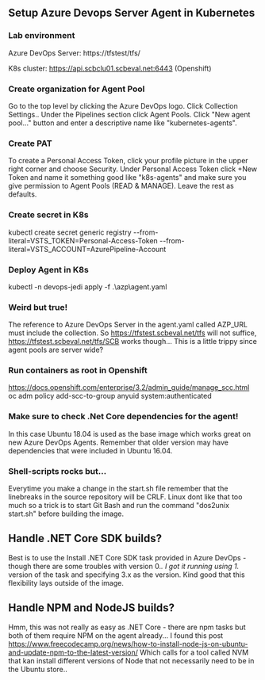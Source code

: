 ## Setup Azure Devops Server Agent in Kubernetes

### Lab environment
Azure DevOps Server: https://tfstest/tfs/

K8s cluster: https://api.scbclu01.scbeval.net:6443 (Openshift)

### Create organization for Agent Pool
Go to the top level by clicking the Azure DevOps logo. Click Collection Settings.. Under the Pipelines section click Agent Pools.
Click "New agent pool..." button and enter a descriptive name like "kubernetes-agents".

### Create PAT
To create a Personal Access Token, click your profile picture in the upper right corner and choose Security. Under Personal Access Token click +New Token and name it something good like "k8s-agents" and make sure you give permission to Agent Pools (READ & MANAGE). Leave the rest as defaults.

### Create secret in K8s
kubectl create secret generic registry --from-literal=VSTS_TOKEN=Personal-Access-Token --from-literal=VSTS_ACCOUNT=AzurePipeline-Account

### Deploy Agent in K8s
kubectl -n devops-jedi apply -f .\azp\agent.yaml

### Weird but true!
The reference to Azure DevOps Server in the agent.yaml called AZP_URL must include the collection. So https://tfstest.scbeval.net/tfs
will not suffice, https://tfstest.scbeval.net/tfs/SCB works though... This is a little trippy since agent pools are server wide?

### Run containers as root in Openshift
https://docs.openshift.com/enterprise/3.2/admin_guide/manage_scc.html
oc adm policy add-scc-to-group anyuid system:authenticated

### Make sure to check .Net Core dependencies for the agent!
In this case Ubuntu 18.04 is used as the base image which works great on new Azure DevOps Agents.
Remember that older version may have dependencies that were included in Ubuntu 16.04.

### Shell-scripts rocks but...
Everytime you make a change in the start.sh file remember that the linebreaks in the source repository will be CRLF. 
Linux dont like that too much so a trick is to start Git Bash and run the command "dos2unix start.sh" before building the image.

## Handle .NET Core SDK builds?
Best is to use the Install .NET Core SDK task provided in Azure DevOps - though there are some troubles with version 0.*.
I got it running using 1.* version of the task and specifying 3.x as the version. Kind good that this flexibility lays outside
of the image.

## Handle NPM and NodeJS builds?
Hmm, this was not really as easy as .NET Core - there are npm tasks but both of them require NPM on the agent already...
I found this post https://www.freecodecamp.org/news/how-to-install-node-js-on-ubuntu-and-update-npm-to-the-latest-version/
Which calls for a tool called NVM that kan install different versions of Node that not necessarily need to be in the Ubuntu store..